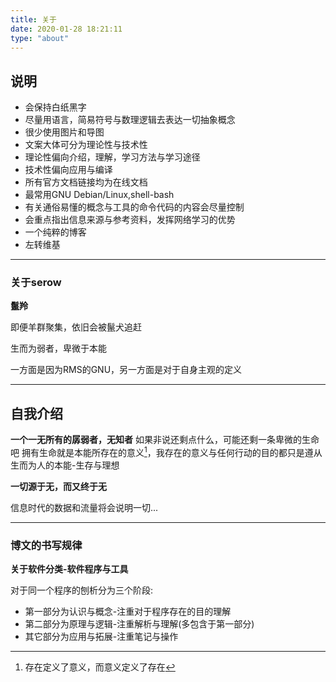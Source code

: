 ```yaml
---
title: 关于
date: 2020-01-28 18:21:11
type: "about"
---
```


## 说明

* 会保持白纸黑字
* 尽量用语言，简易符号与数理逻辑去表达一切抽象概念
* 很少使用图片和导图
* 文案大体可分为理论性与技术性
* 理论性偏向介绍，理解，学习方法与学习途径
* 技术性偏向应用与编译
* 所有官方文档链接均为在线文档
* 最常用GNU Debian/Linux,shell-bash
* 有关通俗易懂的概念与工具的命令代码的内容会尽量控制
* 会重点指出信息来源与参考资料，发挥网络学习的优势
* 一个纯粹的博客
* 左转维基

---

### 关于serow

**鬣羚**

即便羊群聚集，依旧会被鬣犬追赶

生而为弱者，卑微于本能

一方面是因为RMS的GNU，另一方面是对于自身主观的定义

---

## 自我介绍

**一个一无所有的孱弱者，无知者**
如果非说还剩点什么，可能还剩一条卑微的生命吧
拥有生命就是本能所存在的意义[^1]，我存在的意义与任何行动的目的都只是遵从生而为人的本能-生存与理想
[^1]:存在定义了意义，而意义定义了存在

**一切源于无，而又终于无**

信息时代的数据和流量将会说明一切...

---

### 博文的书写规律

**关于软件分类-软件程序与工具**

对于同一个程序的刨析分为三个阶段:

* 第一部分为认识与概念-注重对于程序存在的目的理解
* 第二部分为原理与逻辑-注重解析与理解(多包含于第一部分)
* 其它部分为应用与拓展-注重笔记与操作
